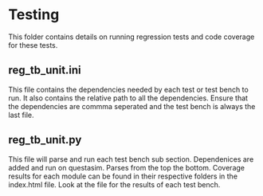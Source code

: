 # Testing

This folder contains details on running regression tests and code coverage for these tests.

## reg_tb_unit.ini

This file contains the dependencies needed by each test or test bench to run. It also contains the relative path to all the dependencies. Ensure that the dependencies
are commma seperated and the test bench is always the last file.

## reg_tb_unit.py

This file will parse and run each test bench sub section. Dependenices are added and run on questasim. Parses from the top the bottom. Coverage results for each module
can  be found in their respective folders in the index.html file. Look at the file for the results of each test bench.

